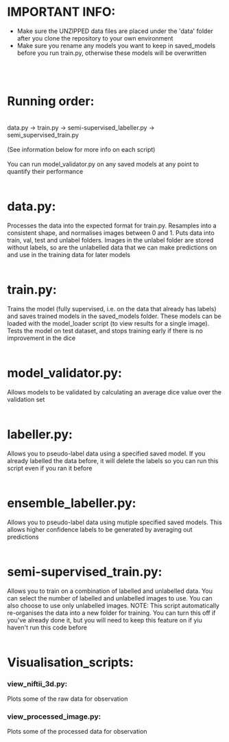 # **IMPORTANT INFO:**
- Make sure the UNZIPPED data files are placed under the 'data' folder after you clone the repository to your own environment <br />
- Make sure you rename any models you want to keep in saved_models before you run train.py, otherwise these models will be overwritten <br />
<br />
<br />

# **Running order:**
<br />
data.py -> train.py  -> semi-supervised_labeller.py -> semi_supervised_train.py <br />
<br />
(See information below for more info on each script) <br />
<br />
You can run model_validator.py on any saved models at any point to quantify their performance
<br />
<br />
  
# **data.py:**
Processes the data into the expected format for train.py. Resamples into a consistent shape, and normalises images between 0 and 1. Puts data into train, val, test and unlabel folders. Images in the unlabel folder are stored without labels, so are the unlabelled data that we can make predictions on and use in the training data for later models
<br />
<br />

# **train.py:**
Trains the model (fully supervised, i.e. on the data that already has labels) and saves trained models in the saved_models folder. These models can be loaded with the model_loader script (to view results for a single image). Tests the model on test dataset, and stops training early if there is no improvement in the dice
<br />
<br />

# **model_validator.py:**
Allows models to be validated by calculating an average dice value over the validation set
<br />
<br />

# **labeller.py:**
Allows you to pseudo-label data using a specified saved model. If you already labelled the data before, it will delete the labels so you can run this script even if you ran it before
<br />
<br />

# **ensemble_labeller.py:**
Allows you to pseudo-label data using mutiple specified saved models. This allows higher confidence labels to be generated by averaging out predictions
<br />
<br />

# **semi-supervised_train.py:**
Allows you to train on a combination of labelled and unlabelled data. You can select the number of labelled and unlabelled images to use. You can also choose to use only unlabelled images. NOTE: This script automatically re-organises the data into a new folder for training. You can turn this off if you've already done it, but you will need to keep this feature on if yiu haven't run this code before
<br />
<br />

# **Visualisation_scripts:**
### **view_niftii_3d.py:**
Plots some of the raw data for observation
<br />

### **view_processed_image.py:**
Plots some of the processed data for observation
<br />
